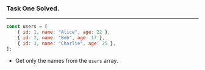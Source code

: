 ### Task One Solved.

---

```javascript
const users = [
	{ id: 1, name: "Alice", age: 22 },
	{ id: 2, name: "Bob", age: 17 },
	{ id: 3, name: "Charlie", age: 25 },
];
```

-   Get only the names from the `users` array.
